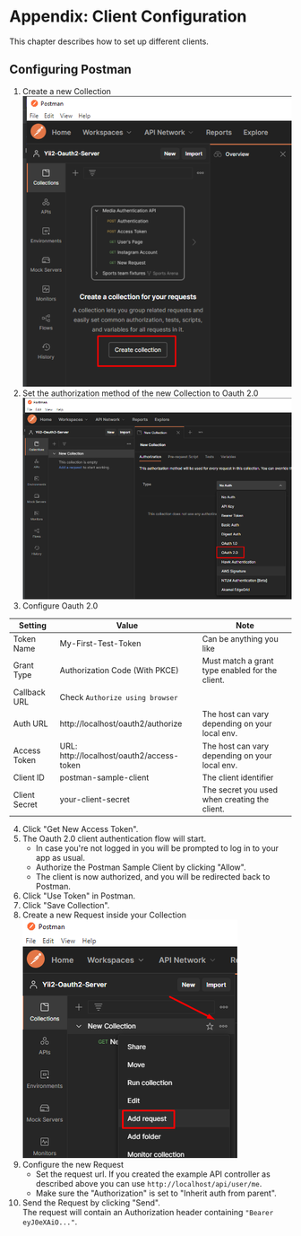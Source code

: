 Appendix: Client Configuration
=============================

This chapter describes how to set up different clients.

## Configuring Postman
1. Create a new Collection  
   ![Create new Collection in Postman](images/postman-new-collection.png)
2. Set the authorization method of the new Collection to Oauth 2.0  
   ![Set authorization method to Oauth 2.0 in Postman](images/postman-collection-set-authorization-oauth2.png)
3. Configure Oauth 2.0

| Setting       | Value                                     | Note                                            |
| ------------- | ----------------------------------------- | ----------------------------------------------- |
| Token Name    | My-First-Test-Token                       | Can be anything you like                        |
| Grant Type    | Authorization Code (With PKCE)            | Must match a grant type enabled for the client. | 
| Callback URL  | Check `Authorize using browser`           |                                                 |
| Auth URL      | http://localhost/oauth2/authorize         | The host can vary depending on your local env.  |
| Access Token  | URL: http://localhost/oauth2/access-token | The host can vary depending on your local env.  |
| Client ID     | postman-sample-client                     | The client identifier                           |
| Client Secret | your-client-secret                        | The secret you used when creating the client.   |

4. Click "Get New Access Token".
5. The Oauth 2.0 client authentication flow will start.
    * In case you're not logged in you will be prompted to log in to your app as usual.
    * Authorize the Postman Sample Client by clicking "Allow".
    * The client is now authorized, and you will be redirected back to Postman.
6. Click "Use Token" in Postman.
7. Click "Save Collection".
8. Create a new Request inside your Collection  
   ![Create new Request in Postman](images/postman-new-request.png)
9. Configure the new Request
    * Set the request url.
      If you created the example API controller as described above you can use `http://localhost/api/user/me`.
    * Make sure the "Authorization" is set to "Inherit auth from parent".
10. Send the Request by clicking "Send".  
    The request will contain an Authorization header containing `"Bearer eyJ0eXAiO..."`.
